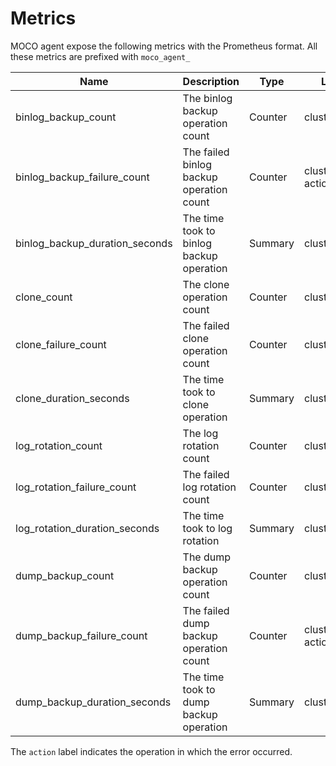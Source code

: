 Metrics
=======

MOCO agent expose the following metrics with the Prometheus format.  All these metrics are prefixed with `moco_agent_`

| Name                           | Description                              | Type    | Labels               |
| ------------------------------ | ---------------------------------------- | ------- | -------------------- |
| binlog_backup_count            | The binlog backup operation count        | Counter | cluster_name         |
| binlog_backup_failure_count    | The failed binlog backup operation count | Counter | cluster_name, action |
| binlog_backup_duration_seconds | The time took to binlog backup operation | Summary | cluster_name         |
| clone_count                    | The clone operation count                | Counter | cluster_name         |
| clone_failure_count            | The failed clone operation count         | Counter | cluster_name         |
| clone_duration_seconds         | The time took to clone operation         | Summary | cluster_name         |
| log_rotation_count             | The log rotation count                   | Counter | cluster_name         |
| log_rotation_failure_count     | The failed log rotation count            | Counter | cluster_name         |
| log_rotation_duration_seconds  | The time took to log rotation            | Summary | cluster_name         |
| dump_backup_count              | The dump backup operation count          | Counter | cluster_name         |
| dump_backup_failure_count      | The failed dump backup operation count   | Counter | cluster_name, action |
| dump_backup_duration_seconds   | The time took to dump backup operation   | Summary | cluster_name         |

The `action` label indicates the operation in which the error occurred.
